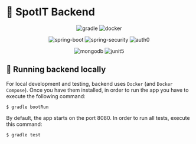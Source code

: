 # :floppy_disk: SpotIT Backend

<p align="center">
    <img src="https://img.shields.io/badge/Gradle-02303A.svg?style=for-the-badge&logo=Gradle&logoColor=white" alt="gradle">
    <img src="https://img.shields.io/badge/Docker-2496ED.svg?style=for-the-badge&logo=Docker&logoColor=white" alt="docker">
</p>
<p align="center">
    <img src="https://img.shields.io/badge/Spring%20Boot-6DB33F.svg?style=for-the-badge&logo=Spring-Boot&logoColor=white" alt="spring-boot">
    <img src="https://img.shields.io/badge/Spring%20Security-6DB33F.svg?style=for-the-badge&logo=Spring-Security&logoColor=white" alt="spring-security">
    <img src="https://img.shields.io/badge/Auth0-EB5424.svg?style=for-the-badge&logo=Auth0&logoColor=white" alt="auth0">
</p>
<p align="center">
    <img src="https://img.shields.io/badge/PostgreSQL-4169E1.svg?style=for-the-badge&logo=PostgreSQL&logoColor=white" alt="mongodb">
    <img src="https://img.shields.io/badge/JUnit5-25A162.svg?style=for-the-badge&logo=JUnit5&logoColor=white" alt="junit5">
</p>

## :wrench: Running backend locally

For local development and testing, backend uses `Docker` (and `Docker Compose`).
Once you have them installed, in order to run the app you have to execute the following command:

```shell
$ gradle bootRun
```

By default, the app starts on the port $8080$.
In order to run all tests, execute this command:

```shell
$ gradle test
```
